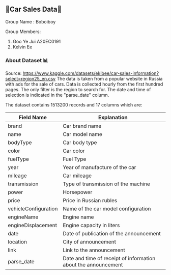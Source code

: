 ## 🚗Car Sales Data🚗

Group Name : Boboiboy

Group Members:

1.  Goo Ye Jui A20EC0191
2.  Kelvin Ee

### About Dataset 📊
Source: https://www.kaggle.com/datasets/ekibee/car-sales-information?select=region25_en.csv
The data is taken from a popular website in Russia with ads for the sale of cars. Data is collected hourly from the first hundred pages. The only filter is the region to search for. The date and time of selection is indicated in the "parse_date" column.

The dataset contains 1513200 records and 17 columns which are:

| Field Name | Explanation |
| ------ | ------ |
| brand | Car brand name |
| name | Car model name |
| bodyType  | Car body type |
| color | Car color |
| fuelType | Fuel Type |
| year | Year of manufacture of the car |
| mileage | Car mileage |
| transmission | Type of transmission of the machine |
| power | Horsepower |
| price | Price in Russian rubles |
| vehicleConfiguration | Name of the car model configuration |
| engineName | Engine name |
| engineDisplacement | Engine capacity in liters |
| date | Date of publication of the announcement |
| location | City of announcement |
| link | Link to the announcement |
| parse_date | Date and time of receipt of information about the announcement |
